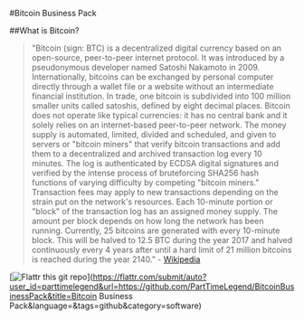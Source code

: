 #Bitcoin Business Pack

##What is Bitcoin?

>"Bitcoin (sign: BTC) is a decentralized digital currency based on an open-source, peer-to-peer internet protocol. It was introduced by a pseudonymous developer named Satoshi Nakamoto in 2009.
Internationally, bitcoins can be exchanged by personal computer directly through a wallet file or a website without an intermediate financial institution. In trade, one bitcoin is subdivided into 100 million smaller units called satoshis, defined by eight decimal places.
Bitcoin does not operate like typical currencies: it has no central bank and it solely relies on an internet-based peer-to-peer network. The money supply is automated, limited, divided and scheduled, and given to servers or "bitcoin miners" that verify bitcoin transactions and add them to a decentralized and archived transaction log every 10 minutes. The log is authenticated by ECDSA digital signatures and verified by the intense process of bruteforcing SHA256 hash functions of varying difficulty by competing "bitcoin miners." Transaction fees may apply to new transactions depending on the strain put on the network's resources. Each 10-minute portion or "block" of the transaction log has an assigned money supply. The amount per block depends on how long the network has been running. Currently, 25 bitcoins are generated with every 10-minute block. This will be halved to 12.5 BTC during the year 2017 and halved continuously every 4 years after until a hard limit of 21 million bitcoins is reached during the year 2140." - [Wikipedia](http://en.wikipedia.org/wiki/Bitcoin)

[![Flattr this git repo](http://api.flattr.com/button/flattr-badge-large.png)](https://flattr.com/submit/auto?user_id=parttimelegend&url=https://github.com/PartTimeLegend/BitcoinBusinessPack&title=Bitcoin Business Pack&language=&tags=github&category=software) 
